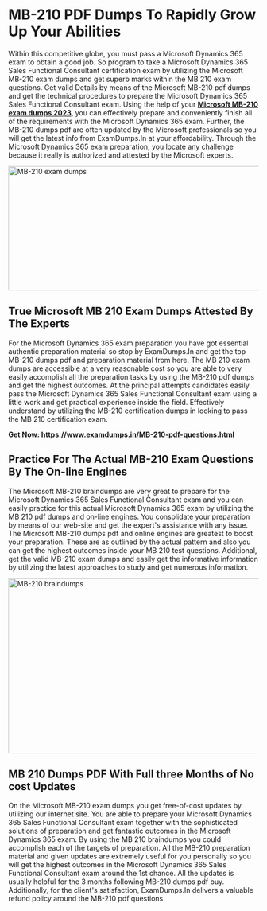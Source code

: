 <h1><strong>MB-210 PDF Dumps To Rapidly Grow Up Your Abilities</strong></h1>
<p>Within this competitive globe, you must pass a Microsoft Dynamics 365 exam to obtain a good job. So program to take a Microsoft Dynamics 365 Sales Functional Consultant certification exam by utilizing the Microsoft MB-210 exam dumps and get superb marks within the MB 210 exam questions. Get valid Details by means of the Microsoft MB-210 pdf dumps and get the technical procedures to prepare the Microsoft Dynamics 365 Sales Functional Consultant exam. Using the help of your <strong><a href="https://www.examdumps.in/MB-210-pdf-questions.html">Microsoft MB-210 exam dumps 2023</a></strong>, you can effectively prepare and conveniently finish all of the requirements with the Microsoft Dynamics 365 exam. Further, the MB-210 dumps pdf are often updated by the Microsoft professionals so you will get the latest info from ExamDumps.In at your affordability. Through the Microsoft Dynamics 365 exam preparation, you locate any challenge because it really is authorized and attested by the Microsoft experts.</p>
<p><img src="https://i.ibb.co/zxJwW90/Copy-of-Online-Classes-Twitter-header-post-Made-with-Poster-My-Wall-1.png" alt="MB-210 exam dumps" width="750" height="250" /></p>
<h2><strong>True Microsoft MB 210 Exam Dumps Attested By The Experts</strong></h2>
<p>For the Microsoft Dynamics 365 exam preparation you have got essential authentic preparation material so stop by ExamDumps.In and get the top MB-210 dumps pdf and preparation material from here. The MB 210 exam dumps are accessible at a very reasonable cost so you are able to very easily accomplish all the preparation tasks by using the MB-210 pdf dumps and get the highest outcomes. At the principal attempts candidates easily pass the Microsoft Dynamics 365 Sales Functional Consultant exam using a little work and get practical experience inside the field. Effectively understand by utilizing the MB-210 certification dumps in looking to pass the MB 210 certification exam.</p>
<p><strong>Get Now:&nbsp;<a href="https://www.examdumps.in/MB-210-pdf-questions.html">https://www.examdumps.in/MB-210-pdf-questions.html</a></strong></p>
<h2><strong>Practice For The Actual MB-210 Exam Questions By The On-line Engines</strong></h2>
<p>The Microsoft MB-210 braindumps are very great to prepare for the Microsoft Dynamics 365 Sales Functional Consultant exam and you can easily practice for this actual Microsoft Dynamics 365 exam by utilizing the MB 210 pdf dumps and on-line engines. You consolidate your preparation by means of our web-site and get the expert's assistance with any issue. The Microsoft MB-210 dumps pdf and online engines are greatest to boost your preparation. These are as outlined by the actual pattern and also you can get the highest outcomes inside your MB 210 test questions. Additional, get the valid MB-210 exam dumps and easily get the informative information by utilizing the latest approaches to study and get numerous information.</p>
<p><a href="https://www.examdumps.in/MB-210-pdf-questions.html"><img src="https://i.ibb.co/QkNtdwY/Copy-of-Zoom-Online-Classes-Facebook-Share-Po-Made-with-Poster-My-Wall-1.jpg" alt="MB-210 braindumps" width="670" height="352" /></a></p>
<h2><strong>MB 210 Dumps PDF With Full three Months of No cost Updates</strong></h2>
<p>On the Microsoft MB-210 exam dumps you get free-of-cost updates by utilizing our internet site. You are able to prepare your Microsoft Dynamics 365 Sales Functional Consultant exam together with the sophisticated solutions of preparation and get fantastic outcomes in the Microsoft Dynamics 365 exam. By using the MB 210 braindumps you could accomplish each of the targets of preparation. All the MB-210 preparation material and given updates are extremely useful for you personally so you will get the highest outcomes in the Microsoft Dynamics 365 Sales Functional Consultant exam around the 1st chance. All the updates is usually helpful for the 3 months following MB-210 dumps pdf buy. Additionally, for the client's satisfaction, ExamDumps.In delivers a valuable refund policy around the MB-210 pdf questions.</p>
